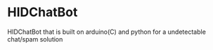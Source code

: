 # HIDChatBot
HIDChatBot that is built on arduino(C) and python for a undetectable chat/spam solution
